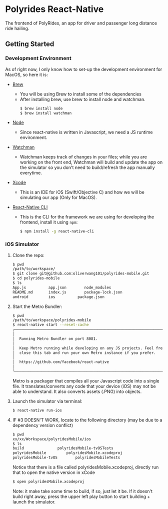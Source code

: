 Polyrides React-Native
=============

The frontend of PolyRides, an app for driver and passenger long distance ride hailing.

## Getting Started
### Development Environment
As of right now, I only know how to set-up the development environment for MacOS, so here it is:

- [Brew](https://brew.sh/)
    - You will be using Brew to install some of the dependencies 
    - After installing brew, use brew to install node and watchman.
        ```bash
        $ brew install node
        $ brew install watchman
        ```
- [Node](https://nodejs.org/en/about/)
    - Since react-native is written in Javascript, we need a JS runtime environment.

- [Watchman](https://facebook.github.io/watchman/)
    - Watchman keeps track of changes in your files; while you are working on the front end, Watchman will build and update the app on the simulator so you don't need to build/refresh the app manually everytime.
 
- [Xcode](https://developer.apple.com/xcode/)
    - This is an IDE for iOS (Swift/Objective C) and how we will be simulating our app (Only for MacOS).

- [React-Native CLI](https://facebook.github.io/react-native/)
    - This is the CLI for the framework we are using for developing the frontend, install it using `npm`:
        ```bash
        $ npm install -g react-native-cli
        ```

### iOS Simulator 

1. Clone the repo:
    ```bash
    $ pwd
    /path/to/workspace/
    $ git clone git@github.com:oliverwang101/polyrides-mobile.git
    $ cd polyrides-mobile
    $ ls
    App.js			app.json		node_modules
    README.md		index.js		package-lock.json
    android			ios			 package.json
    ```
2. Start the Metro Bundler:
    ```bash
    $ pwd
    /path/to/workspace/polyrides-mobile
    $ react-native start --reset-cache
    ┌──────────────────────────────────────────────────────────────────────────────┐
    │                                                                              │
    │  Running Metro Bundler on port 8081.                                         │
    │                                                                              │
    │  Keep Metro running while developing on any JS projects. Feel free to        │
    │  close this tab and run your own Metro instance if you prefer.               │
    │                                                                              │
    │  https://github.com/facebook/react-native                                    │
    │                                                                              │
    └──────────────────────────────────────────────────────────────────────────────┘
    ```
    Metro is a packager that compiles all your Javascript code into a single file. It translates/converts any code that your device (iOS) may not be able to understand. It also converts assets (.PNG) into objects.

3. Launch the simulator via terminal:
    ```bash
    $ react-native run-ios
    ```
4. IF #3 DOESN'T WORK, locate to the following directory (may be due to a dependency version conflict)
    ```bash
    $ pwd
    xx/xx/Workspace/polyridesMobile/ios
    $ ls
    build				polyridesMobile-tvOSTests
    polyridesMobile			polyridesMobile.xcodeproj
    polyridesMobile-tvOS		polyridesMobileTests
    ```
    Notice that there is a file called polyridesMobile.xcodeproj, directly run that to open the native version in xCode
    ```bash
    $ open polyridesMobile.xcodeproj
    ```
    Note: it make take some time to build, if so, just let it be. If it doesn't build right away, press the upper left play button to start building + launch the simulator.
